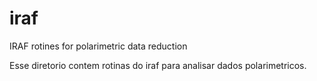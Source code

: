 # iraf
IRAF rotines for polarimetric data reduction

Esse diretorio contem rotinas do iraf para analisar dados polarimetricos.
